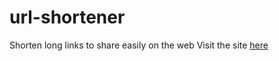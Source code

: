# url-shortener
Shorten long links to share easily on the web
Visit the site [here](https://jlz.fun)
